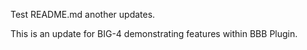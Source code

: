 Test README.md another updates.

This is an update for BIG-4 demonstrating features within BBB Plugin.
